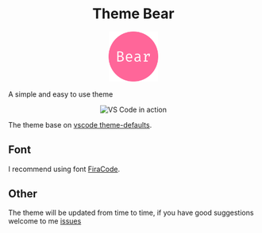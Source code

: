 <h1 align="center">Theme Bear</h1>
<p align="center">
  <img alt="icon" width="20%" src="icon.png">
</p>

A simple and easy to use theme

<p align="center">
  <img alt="VS Code in action" width="80%" src="https://raw.githubusercontent.com/shaodahong/theme-bear/master/bear.png">
</p>

The theme base on [vscode theme-defaults](https://github.com/Microsoft/vscode/tree/master/extensions/theme-defaults).

## Font
I recommend using font [FiraCode](https://github.com/tonsky/FiraCode).

## Other
The theme will be updated from time to time, if you have good suggestions welcome to me [issues](https://github.com/shaodahong/theme-bear/issues)